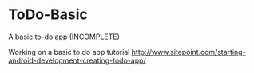 # ToDo-Basic
A basic to-do app (INCOMPLETE)

Working on a basic to do app tutorial
http://www.sitepoint.com/starting-android-development-creating-todo-app/

